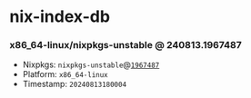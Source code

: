 # nix-index-db
### x86_64-linux/nixpkgs-unstable @ 240813.1967487
- Nixpkgs: `nixpkgs-unstable`@[`1967487`](https://github.com/NixOS/nixpkgs/commit/19674872444bb3e0768249e724d99c8649c3bd78)
- Platform: `x86_64-linux`
- Timestamp: `20240813180004`
